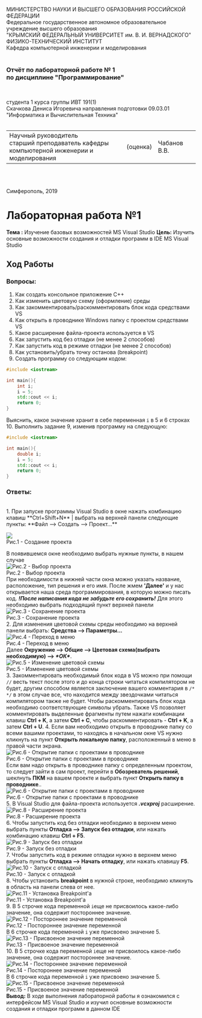 МИНИСТЕРСТВО НАУКИ  И ВЫСШЕГО ОБРАЗОВАНИЯ РОССИЙСКОЙ ФЕДЕРАЦИИ  
Федеральное государственное автономное образовательное учреждение высшего образования  
"КРЫМСКИЙ ФЕДЕРАЛЬНЫЙ УНИВЕРСИТЕТ им. В. И. ВЕРНАДСКОГО"  
ФИЗИКО-ТЕХНИЧЕСКИЙ ИНСТИТУТ  
Кафедра компьютерной инженерии и моделирования
<br/><br/>

### Отчёт по лабораторной работе № 1<br/> по дисциплине "Программирование"
<br/>

студента 1 курса группы ИВТ 191(1)  
Скачкова Дениса Игоревича
направления подготовки 09.03.01 "Информатика и Вычислительная Техника"  
<br/>

<table>
<tr><td>Научный руководитель<br/> старший преподаватель кафедры<br/> компьютерной инженерии и моделирования</td>
<td>(оценка)</td>
<td>Чабанов В.В.</td>
</tr>
</table>
<br/><br/>

Симферополь, 2019





# Лабораторная работа №1
**Тема :** Изучение базовых возможностей MS Visual Studio
**Цель:** Изучить основные возможности создания и отладки программ в IDE MS Visual Studio
##  **Ход Работы**
### **Вопросы:**
1. Как создать консольное приложение С++
2. Как изменить цветовую схему (оформление) среды
3. Как закомментировать/раскомментировать блок кода средствами VS
4. Как открыть в проводнике Windows папку с проектом средствами VS
5. Какое расширение файла-проекта используется в VS
6. Как запустить код без отладки (не менее 2 способов)
7. Как запустить код в режиме отладки (не менее 2 способов)
8. Как установить/убрать точку останова (breakpoint)
9. Создать программу со следующим кодом:

```c++
#include <iostream>

int main(){
	int i;
	i = 5;
	std::cout << i;
	return 0;
}
```

Выяснить, какое значение хранит в себе переменная `i` в 5 и 6 строках
10. Выполнить задание 9, изменив программу на следующую:
```c++
#include <iostream>

int main(){
	double i;
	i = 5;
	std::cout << i;
	return 0;
}
```


### **Ответы:**
</br>
1. При запуске программы Visual Studio в окне нажать комбинацию клавиш **Ctrl+Shift+N** | выбрать на верхней панели следующие пункты: **Файл -->  Создать --> Проект...**


 ![](https://github.com/JustForUniversity/Programming-Lab/blob/master/lr%231/Screenshots/Рис.1%20-%20Создание%20проекта.PNG)
</br>Рис.1 - Создание проекта


В появившемся окне необходимо выбрать нужные пункты, в нашем случае 
</br> ![](https://github.com/JustForUniversity/Programming-Lab/blob/master/lr%231/Screenshots/%D0%A0%D0%B8%D1%81.2%20-%20%D0%A1%D0%BE%D0%B7%D0%B4%D0%B0%D0%BD%D0%B8%D0%B5%20%D0%BF%D1%80%D0%BE%D0%B5%D0%BA%D1%82%D0%B0.PNG "Рис.2 - Выбор проекта")
</br>Рис.2 - Выбор проекта
</br>
При необходимости в нижней части окна можно указать название, расположение, тип решения и его имя.
После жмем **'Далее'** и у нас открывается наша среда программирования, в которую можно писать код. 
***!После написания кода не забудьте его сохранить!***
Для этого необходимо выбрать подходящий пункт верхней панели
</br>![](https://github.com/JustForUniversity/Programming-Lab/blob/master/lr%231/Screenshots/Рис.3%20-%20Сохранение%20проекта.PNG "Рис.3 - Сохранение проекта")
</br>Рис.3 - Сохранение проекта
</br>
2. Для изменения цветовой схемы среды необходимо на верхней панели выбрать: **Средства -->  Параметры...**
</br>![](https://github.com/JustForUniversity/Programming-Lab/blob/master/lr%231/Screenshots/%D0%A0%D0%B8%D1%81.4%20-%20%D0%9F%D0%B5%D1%80%D0%B5%D1%85%D0%BE%D0%B4%20%D0%B2%20%D0%BC%D0%B5%D0%BD%D1%8E.PNG "Рис.4 - Переход в меню")
</br>Рис.4 - Переход в меню
</br>
Далее **Окружение --> Общие --> Цветовая схема(выбрать необходимую) --> *\*ОК\****. 
</br>![](https://github.com/JustForUniversity/Programming-Lab/blob/master/lr%231/Screenshots/%D0%A0%D0%B8%D1%81.5%20-%20%D0%98%D0%B7%D0%BC%D0%B5%D0%BD%D0%B5%D0%BD%D0%B8%D0%B5%20%D1%86%D0%B2%D0%B5%D1%82%D0%BE%D0%B2%D0%BE%D0%B9%20%D1%81%D1%85%D0%B5%D0%BC%D1%8B.PNG "Рис.5 - Изменение цветовой схемы")
</br>Рис.5 - Изменение цветовой схемы
</br>
3. Закомментировать необходимый блок кода в VS можно при помощи `//` весть текст после этого и до конца строки читаться компилятором не будет, другим способом является заключение вашего комментария в `/*   */` в этом случае все, что находится между звездочками читаться компилятором также не будет. Чтобы раскомментировать блок кода необходимо соответствующие символы убрать. Также  VS позволяет комментировать выделенные фрагменты путем нажати комбинации клавиш **Ctrl + K**, а затем **Ctrl + C**, чтобы раскомментировать - **Ctrl + K**, а затем **Ctrl + U**.
4. Если вам необходимо открыть в проводнике папку со всеми вашими проектами, то находясь в начальном окне VS нужно кликнуть на пункт **Открыть локальную папку**, расположенный в меню в правой части экрана. 
</br>![](https://github.com/JustForUniversity/Programming-Lab/blob/master/lr%231/Screenshots/%D0%A0%D0%B8%D1%81.6%20-%20%D0%9E%D1%82%D0%BA%D1%80%D1%8B%D1%82%D0%B8%D0%B5%20%D0%BF%D0%B0%D0%BF%D0%BA%D0%B8%20%D1%81%20%D0%BF%D1%80%D0%BE%D0%B5%D0%BA%D1%82%D0%B0%D0%BC%D0%B8%20%D0%B2%20%D0%BF%D1%80%D0%BE%D0%B2%D0%BE%D0%B4%D0%BD%D0%B8%D0%BA%D0%B5.PNG "Рис.6 - Открытие папки с проектами в проводнике")
</br>Рис.6 - Открытие папки с проектами в проводнике
</br>
Если вам надо открыть в проводнике папку с определенным проектом, то следует зайти в сам проект, перейти в **Обозреватель решений**, шеклнуть **ПКМ** на вашем проекте и выбрать пункт **Открыть папку в проводнике**.. 
</br>![](https://github.com/JustForUniversity/Programming-Lab/blob/master/lr%231/Screenshots/%D0%A0%D0%B8%D1%81.7%20-%20%D0%9E%D1%82%D0%BA%D1%80%D1%8B%D1%82%D0%B8%D0%B5%20%D0%BF%D1%80%D0%BE%D0%B5%D0%BA%D1%82%D0%B0%20%D0%B2%20%D0%BF%D1%80%D0%BE%D0%B2%D0%BE%D0%B4%D0%BD%D0%B8%D0%BA%D0%B5.PNG "Рис.6 - Открытие папки с проектами в проводнике")
</br>Рис.6 - Открытие папки с проектами в проводнике
</br>
5. В Visual Studio для файла-проекта используется ***.vсxproj*** расширение. 
</br>![](https://github.com/JustForUniversity/Programming-Lab/blob/master/lr%231/Screenshots/%D0%A0%D0%B8%D1%81.8%20-%20%D0%A0%D0%B0%D1%81%D1%88%D0%B8%D1%80%D0%B5%D0%BD%D0%B8%D0%B5%20%D0%BF%D1%80%D0%BE%D0%B5%D0%BA%D1%82%D0%B0.PNG "Рис.8 - Расширение проекта")
</br>Рис.8 - Расширение проекта
</br>
6. Чтобы запустить код без отладки необходимо в верхнем меню выбрать пункты **Отладка --> Запуск без отладки**, или нажать комбинацию клавиш **Ctrl + F5**. 
</br>![](https://github.com/JustForUniversity/Programming-Lab/blob/master/lr%231/Screenshots/%D0%A0%D0%B8%D1%81.9%20-%20%D0%97%D0%B0%D0%BF%D1%83%D1%81%D0%BA%20%D0%B1%D0%B5%D0%B7%20%D0%BE%D1%82%D0%BB%D0%B0%D0%B4%D0%BA%D0%B8.PNG "Рис.9 - Запуск без отладки")
</br>Рис.9 - Запуск без отладки
</br>
7. Чтобы запустить код в режиме отладки нужно в верхнем меню выбрать пункты **Отладка --> Начать отладку**, или нажать клавишу **F5**. 
</br>![](https://github.com/JustForUniversity/Programming-Lab/blob/master/lr%231/Screenshots/%D0%A0%D0%B8%D1%81.10%20-%20%D0%97%D0%B0%D0%BF%D1%83%D1%81%D0%BA%20%D1%81%20%D0%BE%D1%82%D0%BB%D0%B0%D0%B4%D0%BA%D0%BE%D0%B9.PNG "Рис.10 - Запуск с отладкой")
</br>Рис.10 - Запуск с отладкой
</br>
8. Чтобы установить **breakpoint** в нужной строке, необходимо кликнуть в область на панели слева от нее. 
</br>![](https://github.com/JustForUniversity/Programming-Lab/blob/master/lr%231/Screenshots/%D0%A0%D0%B8%D1%81.11%20-%20%D0%A3%D1%81%D1%82%D0%B0%D0%BD%D0%BE%D0%B2%D0%BA%D0%B0%20Breakpoint'a.PNG "Рис.11 - Установка Breakpoint'a")
</br>Рис.11 - Установка Breakpoint'a
</br>
9. В 5 строчке кода переменной `i`еще не присвоилось какое-либо значение, она содержит постороннее значение. 
</br>![](https://github.com/JustForUniversity/Programming-Lab/blob/master/lr%231/Screenshots/%D0%A0%D0%B8%D1%81.12%20-%20%D0%9F%D0%BE%D1%81%D1%82%D0%BE%D1%80%D0%BE%D0%BD%D0%BD%D0%B5%D0%B5%20%D0%B7%D0%BD%D0%B0%D1%87%D0%B5%D0%BD%D0%B8%D0%B5%20%D0%BF%D0%B5%D1%80%D0%B5%D0%BC%D0%B5%D0%BD%D0%BD%D0%BE%D0%B9.PNG "Рис.12 - Постороннее значение переменной")
</br>Рис.12 - Постороннее значение переменной
</br>
В 6 строчке кода переменной `i` уже присвоено значение 5. 
</br>![](https://github.com/JustForUniversity/Programming-Lab/blob/master/lr%231/Screenshots/%D0%A0%D0%B8%D1%81.13%20-%20%D0%9F%D1%80%D0%B8%D1%81%D0%B2%D0%BE%D0%B5%D0%BD%D0%BE%D0%B5%20%D0%B7%D0%BD%D0%B0%D1%87%D0%B5%D0%BD%D0%B8%D0%B5%20%D0%BF%D0%B5%D1%80%D0%B5%D0%BC%D0%B5%D0%BD%D0%BD%D0%BE%D0%B9.PNG "Рис.13 - Присвоеное значение переменной")
</br>Рис.13 - Присвоеное значение переменной
</br>
10. В 5 строчке кода переменной `i`еще не присвоилось какое-либо значение, она содержит постороннее значение. 
</br>![](https://github.com/JustForUniversity/Programming-Lab/blob/master/lr%231/Screenshots/%D0%A0%D0%B8%D1%81.14%20-%20%D0%9F%D0%BE%D1%81%D1%82%D0%BE%D1%80%D0%BE%D0%BD%D0%BD%D0%B5%D0%B5%20%D0%B7%D0%BD%D0%B0%D1%87%D0%B5%D0%BD%D0%B8%D0%B5%20%D0%BF%D0%B5%D1%80%D0%B5%D0%BC%D0%B5%D0%BD%D0%BD%D0%BE%D0%B9.PNG "Рис.14 - Постороннее значение переменной")
</br>Рис.14 - Постороннее значение переменной
</br>
В 6 строчке кода переменной `i` уже присвоено значение 5. 
</br>![](https://github.com/JustForUniversity/Programming-Lab/blob/master/lr%231/Screenshots/%D0%A0%D0%B8%D1%81.15%20-%20%D0%9F%D1%80%D0%B8%D1%81%D0%B2%D0%BE%D0%B5%D0%BD%D0%BE%D0%B5%20%D0%B7%D0%BD%D0%B0%D1%87%D0%B5%D0%BD%D0%B8%D0%B5%20%D0%BF%D0%B5%D1%80%D0%B5%D0%BC%D0%B5%D0%BD%D0%BD%D0%BE%D0%B9.PNG "Рис.15 - Присвоеное значение переменной")
</br>Рис.15 - Присвоеное значение переменной
</br>
**Вывод:** В ходе выполнения лабораторной работы я ознакомился с интерфейсом MS Visual Studio и изучил основные возможности создания и отладки программ в данном IDE 
